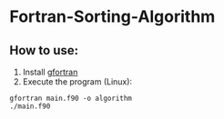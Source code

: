 # Fortran-Sorting-Algorithm
## How to use:
1. Install [gfortran](https://fortran-lang.org/en/learn/os_setup/install_gfortran/)
2. Execute the program (Linux):
```
gfortran main.f90 -o algorithm
./main.f90
```
